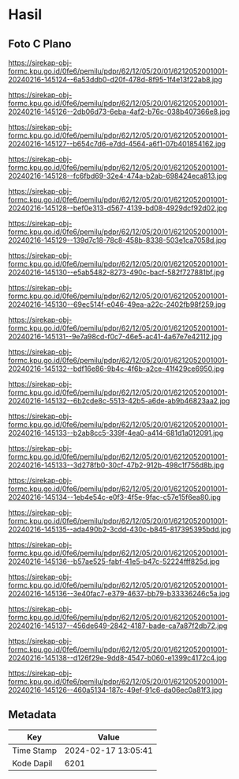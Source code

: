 # Hasil

## Foto C Plano

https://sirekap-obj-formc.kpu.go.id/0fe6/pemilu/pdpr/62/12/05/20/01/6212052001001-20240216-145124--6a53ddb0-d20f-478d-8f95-1f4e13f22ab8.jpg

https://sirekap-obj-formc.kpu.go.id/0fe6/pemilu/pdpr/62/12/05/20/01/6212052001001-20240216-145126--2db06d73-6eba-4af2-b76c-038b407366e8.jpg

https://sirekap-obj-formc.kpu.go.id/0fe6/pemilu/pdpr/62/12/05/20/01/6212052001001-20240216-145127--b654c7d6-e7dd-4564-a6f1-07b401854162.jpg

https://sirekap-obj-formc.kpu.go.id/0fe6/pemilu/pdpr/62/12/05/20/01/6212052001001-20240216-145128--fc6fbd69-32e4-474a-b2ab-698424eca813.jpg

https://sirekap-obj-formc.kpu.go.id/0fe6/pemilu/pdpr/62/12/05/20/01/6212052001001-20240216-145128--bef0e313-d567-4139-bd08-4929dcf92d02.jpg

https://sirekap-obj-formc.kpu.go.id/0fe6/pemilu/pdpr/62/12/05/20/01/6212052001001-20240216-145129--139d7c18-78c8-458b-8338-503e1ca7058d.jpg

https://sirekap-obj-formc.kpu.go.id/0fe6/pemilu/pdpr/62/12/05/20/01/6212052001001-20240216-145130--e5ab5482-8273-490c-bacf-582f727881bf.jpg

https://sirekap-obj-formc.kpu.go.id/0fe6/pemilu/pdpr/62/12/05/20/01/6212052001001-20240216-145130--69ec514f-e046-49ea-a22c-2402fb98f259.jpg

https://sirekap-obj-formc.kpu.go.id/0fe6/pemilu/pdpr/62/12/05/20/01/6212052001001-20240216-145131--9e7a98cd-f0c7-46e5-ac41-4a67e7e42112.jpg

https://sirekap-obj-formc.kpu.go.id/0fe6/pemilu/pdpr/62/12/05/20/01/6212052001001-20240216-145132--bdf16e86-9b4c-4f6b-a2ce-41f429ce6950.jpg

https://sirekap-obj-formc.kpu.go.id/0fe6/pemilu/pdpr/62/12/05/20/01/6212052001001-20240216-145132--6b2cde8c-5513-42b5-a6de-ab9b46823aa2.jpg

https://sirekap-obj-formc.kpu.go.id/0fe6/pemilu/pdpr/62/12/05/20/01/6212052001001-20240216-145133--b2ab8cc5-339f-4ea0-a414-681d1a012091.jpg

https://sirekap-obj-formc.kpu.go.id/0fe6/pemilu/pdpr/62/12/05/20/01/6212052001001-20240216-145133--3d278fb0-30cf-47b2-912b-498c1f756d8b.jpg

https://sirekap-obj-formc.kpu.go.id/0fe6/pemilu/pdpr/62/12/05/20/01/6212052001001-20240216-145134--1eb4e54c-e0f3-4f5e-9fac-c57e15f6ea80.jpg

https://sirekap-obj-formc.kpu.go.id/0fe6/pemilu/pdpr/62/12/05/20/01/6212052001001-20240216-145135--ada490b2-3cdd-430c-b845-817395395bdd.jpg

https://sirekap-obj-formc.kpu.go.id/0fe6/pemilu/pdpr/62/12/05/20/01/6212052001001-20240216-145136--b57ae525-fabf-41e5-b47c-52224fff825d.jpg

https://sirekap-obj-formc.kpu.go.id/0fe6/pemilu/pdpr/62/12/05/20/01/6212052001001-20240216-145136--3e40fac7-e379-4637-bb79-b33336246c5a.jpg

https://sirekap-obj-formc.kpu.go.id/0fe6/pemilu/pdpr/62/12/05/20/01/6212052001001-20240216-145137--456de649-2842-4187-bade-ca7a87f2db72.jpg

https://sirekap-obj-formc.kpu.go.id/0fe6/pemilu/pdpr/62/12/05/20/01/6212052001001-20240216-145138--d126f29e-9dd8-4547-b060-e1399c4172c4.jpg

https://sirekap-obj-formc.kpu.go.id/0fe6/pemilu/pdpr/62/12/05/20/01/6212052001001-20240216-145126--460a5134-187c-49ef-91c6-da06ec0a81f3.jpg


## Metadata

| Key        | Value               |
| ---------- | ------------------- |
| Time Stamp | 2024-02-17 13:05:41 |
| Kode Dapil | 6201                |



